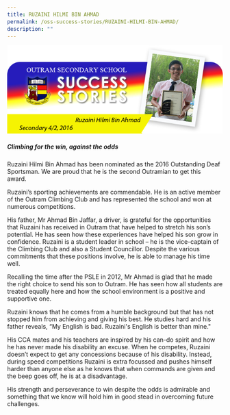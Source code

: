 ```yaml
---
title: RUZAINI HILMI BIN AHMAD
permalink: /oss-success-stories/RUZAINI-HILMI-BIN-AHMAD/
description: ""
---
```

![](/images/OSS%20Success%20Stories/RUZAINI%20HILMI%20BIN%20AHMAD/RUZAINI.jpg)  

##### Climbing for the win, against the odds


  

Ruzaini Hilmi Bin Ahmad has been nominated as the 2016 Outstanding Deaf Sportsman. We are proud that he is the second Outramian to get this award. 

Ruzaini’s sporting achievements are commendable. He is an active member of the Outram Climbing Club and has represented the school and won at numerous competitions. 

His father, Mr Ahmad Bin Jaffar, a driver, is grateful for the opportunities that Ruzaini has received in Outram that have helped to stretch his son’s potential. He has seen how these experiences have helped his son grow in confidence. Ruzaini is a student leader in school – he is the vice-captain of the Climbing Club and also a Student Councillor. Despite the various commitments that these positions involve, he is able to manage his time well. 

Recalling the time after the PSLE in 2012, Mr Ahmad is glad that he made the right choice to send his son to Outram. He has seen how all students are treated equally here and how the school environment is a positive and supportive one. 

Ruzaini knows that he comes from a humble background but that has not stopped him from achieving and giving his best. He studies hard and his father reveals, “My English is bad. Ruzaini's English is better than mine."

His CCA mates and his teachers are inspired by his can-do spirit and how he has never made his disability an excuse. When he competes, Ruzaini doesn’t expect to get any concessions because of his disability. Instead, during speed competitions Ruzaini is extra focussed and pushes himself harder than anyone else as he knows that when commands are given and the beep goes off, he is at a disadvantage. 

His strength and perseverance to win despite the odds is admirable and something that we know will hold him in good stead in overcoming future challenges.